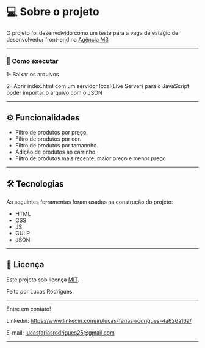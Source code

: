 # 💻 Sobre o projeto

O projeto foi desenvolvido como um teste para a vaga de estaǵio de desenvolvedor front-end na [Agência M3](https://agenciam3.com/)

---

### 🚀 Como executar

1- Baixar os arquivos

2- Abrir index.html com um servidor local(Live Server) para o JavaScript poder importar o arquivo com o JSON

---

## ⚙️ Funcionalidades

* Filtro de produtos por preço.
* Filtro de produtos por cor.
* Filtro de produtos por tamannho.
* Adição de produtos ao carrinho.
* Filtro de produtos mais recente, maior preço e menor preço

---

## 🛠 Tecnologias

As seguintes ferramentas foram usadas na construção do projeto:

* HTML
* CSS
* JS
* GULP
* JSON

---

## 📝 Licença

Este projeto sob licença [MIT](./LICENSE).

Feito por Lucas Rodrigues.

---

Entre em contato!

Linkedin: https://www.linkedin.com/in/lucas-farias-rodrigues-4a626a16a/

E-mail: lucasfariasrodrigues25@gmail.com

---
